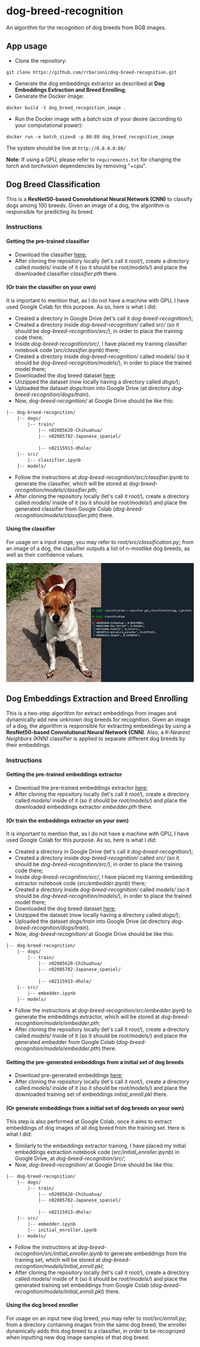 
# dog-breed-recognition
An algorithm for the recognition of dog breeds from RGB images.

## App usage
- Clone the repository:
````
git clone https://github.com/rrbarioni/dog-breed-recognition.git
````
- Generate the dog embeddings extractor as described at **Dog Embeddings Extraction and Breed Enrolling**;
- Generate the Docker image:
````
docker build -t dog_breed_recognition_image .
````
- Run the Docker image with a batch size of your desire (according to your computational power):
````
docker run -e batch_size=8 -p 80:80 dog_breed_recognition_image
````
The system should be live at `http://0.0.0.0:80/`

**Note**: If using a GPU, please refer to `requirements.txt` for changing the *torch* and *torchvision* dependencies by removing "+cpu".

## Dog Breed Classification
This is a **ResNet50-based Convolutional Neural Network (CNN)** to classify dogs among 100 breeds. Given an image of a dog, the algorithm is responsible for predicting its breed.

### Instructions

#### Getting the pre-trained classifier

- Download the classifier [here](https://drive.google.com/file/d/1-8vHTVxI5SxEuK41xujYHUHjqZtyJhaC/view?usp=sharing);
- After cloning the repository locally (let's call it *root/*), create a directory called *models/* inside of it (so it should be *root/models/*) and place the downloaded classifier *classifier.pth* there.

#### (Or train the classifier on your own)

It is important to mention that, as I do not have a machine with GPU, I have used Google Colab for this purpose. As so, here is what I did:
 
- Created a directory in Google Drive (let's call it *dog-breed-recognition/*);
- Created a directory inside *dog-breed-recognition/* called *src/* (so it should be *dog-breed-recognition/src/*), in order to place the training code there;
- Inside *dog-breed-recognition/src/*, I have placed my training classifier notebook code (*src/classifier.ipynb*) there;
- Created a directory inside *dog-breed-recognition/* called *models/* (so it should be *dog-breed-recognition/models/*), in order to place the trained model there;
- Downloaded the dog breed dataset [here](https://drive.google.com/file/d/1DAyRYzZ9B-Nz5hLL9XIm3S3kDI5FBJH0/view);
- Unzipped the dataset (now locally having a directory called *dogs/*);
- Uploaded the dataset *dogs/train* into Google Drive (at directory *dog-breed-recognition/dogs/train*).
- Now, *dog-breed-recognition/* at Google Drive should be like this:
````
|-- dog-breed-recognition/
    |-- dogs/
        |-- train/
            |-- n02085620-Chihuahua/
            |-- n02085782-Japanese_spaniel/
                        ⋮
            |-- n02115913-dhole/
    |-- src/
        |-- classifier.ipynb
    |-- models/
````
- Follow the instructions at *dog-breed-recognition/src/classifier.ipynb* to generate the classifier, which will be stored at *dog-breed-recognition/models/classifier.pth*;
- After cloning the repository locally (let's call it *root/*), create a directory called *models/* inside of it (so it should be *root/models/*) and place the generated classifier from Google Colab (*dog-breed-recognition/models/classifier.pth*) there.

#### Using the classifier

For usage on a input image, you may refer to *root/src/classification.py*; from an image of a dog, the classifier outputs a list of n-mostlike dog breeds, as well as their confidence values.

![chihuahua](doc/n02085620_242_pred.jpg)

## Dog Embeddings Extraction and Breed Enrolling
This is a two-step algorithm for extract embeddings from images and dynamically add new unknown dog breeds for recognition. Given an image of a dog, the algorithm is responsible for extracting embeddings by using a **ResNet50-based Convolutional Neural Network (CNN)**. Also, a *K-Nearest Neighbors (KNN)* classifier is applied to separate different dog breeds by their embeddings.

### Instructions

#### Getting the pre-trained embeddings extractor

- Download the pre-trained embeddings extractor [here](https://drive.google.com/file/d/1zhXNrfpoA_JYlcU2QgCVW8VKfFZMTN62/view?usp=sharing);
- After cloning the repository locally (let's call it *root/*), create a directory called *models/* inside of it (so it should be *root/models/*) and place the downloaded embeddings extractor *embedder.pth* there.

#### (Or train the embeddings extractor on your own)

It is important to mention that, as I do not have a machine with GPU, I have used Google Colab for this purpose. As so, here is what I did:
 
- Created a directory in Google Drive (let's call it *dog-breed-recognition/*);
- Created a directory inside *dog-breed-recognition/* called *src/* (so it should be *dog-breed-recognition/src/*), in order to place the training code there;
- Inside *dog-breed-recognition/src/*, I have placed my training embedding extractor notebook code (*src/embedder.ipynb*) there;
- Created a directory inside *dog-breed-recognition/* called *models/* (so it should be *dog-breed-recognition/models/*), in order to place the trained model there;
- Downloaded the dog breed dataset [here](https://drive.google.com/file/d/1DAyRYzZ9B-Nz5hLL9XIm3S3kDI5FBJH0/view);
- Unzipped the dataset (now locally having a directory called *dogs/*);
- Uploaded the dataset *dogs/train* into Google Drive (at directory *dog-breed-recognition/dogs/train*).
- Now, *dog-breed-recognition/* at Google Drive should be like this:
````
|-- dog-breed-recognition/
    |-- dogs/
        |-- train/
            |-- n02085620-Chihuahua/
            |-- n02085782-Japanese_spaniel/
                        ⋮
            |-- n02115913-dhole/
    |-- src/
        |-- embedder.ipynb
    |-- models/
````
- Follow the instructions at *dog-breed-recognition/src/embedder.ipynb* to generate the embeddings extractor, which will be stored at *dog-breed-recognition/models/embedder.pth*;
- After cloning the repository locally (let's call it *root/*), create a directory called *models/* inside of it (so it should be *root/models/*) and place the generated embedder from Google Colab (*dog-breed-recognition/models/embedder.pth*) there.

#### Getting the pre-generated embeddings from a initial set of dog breeds

- Download pre-generated embeddings [here](https://drive.google.com/file/d/1atfoq6365gZfT4F3uauHShx4G14o3LHF/view?usp=sharing);
- After cloning the repository locally (let's call it *root/*), create a directory called *models/* inside of it (so it should be *root/models/*) and place the downloaded training set of embeddings *initial_enroll.pkl* there.

#### (Or generate embeddings from a initial set of dog breeds on your own)

This step is also performed at Google Colab, once it aims to extract embeddings of dog images of all dog breed from the training set. Here is what I did:

- Similarly to the embeddings extractor training, I have placed my initial embeddings extraction notebook code (*src/initial_enroller.ipynb*) in Google Drive, at *dog-breed-recognition/src/*;
- Now, *dog-breed-recognition/* at Google Drive should be like this:
````
|-- dog-breed-recognition/
    |-- dogs/
        |-- train/
            |-- n02085620-Chihuahua/
            |-- n02085782-Japanese_spaniel/
                        ⋮
            |-- n02115913-dhole/
    |-- src/
        |-- embedder.ipynb
        |-- initial_enroller.ipynb
    |-- models/
````
- Follow the instructions at *dog-breed-recognition/src/initial_enroller.ipynb* to generate embeddings from the training set, which will be stored at *dog-breed-recognition/models/initial_enroll.pkl*;
- After cloning the repository locally (let's call it *root/*), create a directory called *models/* inside of it (so it should be *root/models/*) and place the generated training set embeddings from Google Colab (*dog-breed-recognition/models/initial_enroll.pkl*) there.

#### Using the dog breed enroller

For usage on an input new dog breed, you may refer to *root/src/enroll.py*; from a directory containing images from the same dog breed, the enroller dynamically adds this dog breed to a classifier, in order to be recognized when inputting new dog image samples of that dog breed.
